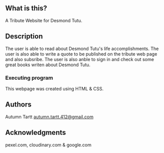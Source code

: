 ## What is this?

A Tribute Website for Desmond Tutu.

## Description

The user is able to read about Desmond Tutu's life accomplishments.
The user is also able to write a quote to be published on the tribute web page and also subsribe.
The user is also anble to sign in and check out some great books writen about Desmond Tutu.


### Executing program

This webpage was created using HTML & CSS.


## Authors

Autumn Tartt 
autumn.tartt.412@gmail.com

## Acknowledgments

pexel.com, cloudinary.com &
google.com